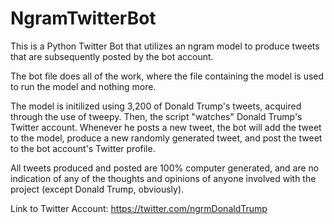 # NgramTwitterBot

This is a Python Twitter Bot that utilizes an ngram model to produce tweets 
that are subsequently posted by the bot account.

The bot file does all of the work, where the file containing the model
is used to run the model and nothing more.

The model is initilized using 3,200 of Donald Trump's tweets, acquired
through the use of tweepy. Then, the script "watches" Donald Trump's Twitter
account. Whenever he posts a new tweet, the bot will add the tweet to the model,
produce a new randomly generated tweet, and post the tweet to the bot account's
Twitter profile. 

All tweets produced and posted are 100% computer generated, and are no indication
of any of the thoughts and opinions of anyone involved with the project
(except Donald Trump, obviously).

Link to Twitter Account: https://twitter.com/ngrmDonaldTrump
